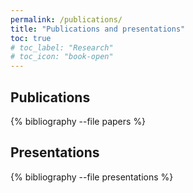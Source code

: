 ```yaml
---
permalink: /publications/
title: "Publications and presentations"
toc: true
# toc_label: "Research"
# toc_icon: "book-open"
---
```


## Publications

{% bibliography --file papers %}

## Presentations

{% bibliography --file presentations %}
